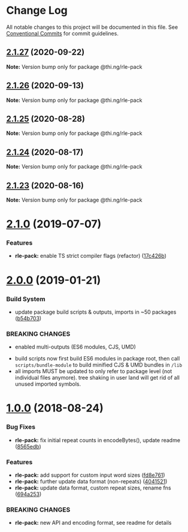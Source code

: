 # Change Log

All notable changes to this project will be documented in this file.
See [Conventional Commits](https://conventionalcommits.org) for commit guidelines.

## [2.1.27](https://github.com/thi-ng/umbrella/compare/@thi.ng/rle-pack@2.1.26...@thi.ng/rle-pack@2.1.27) (2020-09-22)

**Note:** Version bump only for package @thi.ng/rle-pack





## [2.1.26](https://github.com/thi-ng/umbrella/compare/@thi.ng/rle-pack@2.1.25...@thi.ng/rle-pack@2.1.26) (2020-09-13)

**Note:** Version bump only for package @thi.ng/rle-pack





## [2.1.25](https://github.com/thi-ng/umbrella/compare/@thi.ng/rle-pack@2.1.24...@thi.ng/rle-pack@2.1.25) (2020-08-28)

**Note:** Version bump only for package @thi.ng/rle-pack





## [2.1.24](https://github.com/thi-ng/umbrella/compare/@thi.ng/rle-pack@2.1.23...@thi.ng/rle-pack@2.1.24) (2020-08-17)

**Note:** Version bump only for package @thi.ng/rle-pack





## [2.1.23](https://github.com/thi-ng/umbrella/compare/@thi.ng/rle-pack@2.1.22...@thi.ng/rle-pack@2.1.23) (2020-08-16)

**Note:** Version bump only for package @thi.ng/rle-pack





# [2.1.0](https://github.com/thi-ng/umbrella/compare/@thi.ng/rle-pack@2.0.6...@thi.ng/rle-pack@2.1.0) (2019-07-07)

### Features

* **rle-pack:** enable TS strict compiler flags (refactor) ([17c426b](https://github.com/thi-ng/umbrella/commit/17c426b))

# [2.0.0](https://github.com/thi-ng/umbrella/compare/@thi.ng/rle-pack@1.0.8...@thi.ng/rle-pack@2.0.0) (2019-01-21)

### Build System

* update package build scripts & outputs, imports in ~50 packages ([b54b703](https://github.com/thi-ng/umbrella/commit/b54b703))

### BREAKING CHANGES

* enabled multi-outputs (ES6 modules, CJS, UMD)

- build scripts now first build ES6 modules in package root, then call
  `scripts/bundle-module` to build minified CJS & UMD bundles in `/lib`
- all imports MUST be updated to only refer to package level
  (not individual files anymore). tree shaking in user land will get rid of
  all unused imported symbols.

<a name="1.0.0"></a>
# [1.0.0](https://github.com/thi-ng/umbrella/compare/@thi.ng/rle-pack@0.2.24...@thi.ng/rle-pack@1.0.0) (2018-08-24)

### Bug Fixes

* **rle-pack:** fix initial repeat counts in encodeBytes(), update readme ([8565edb](https://github.com/thi-ng/umbrella/commit/8565edb))

### Features

* **rle-pack:** add support for custom input word sizes ([fd8e761](https://github.com/thi-ng/umbrella/commit/fd8e761))
* **rle-pack:** further update data format (non-repeats) ([4041521](https://github.com/thi-ng/umbrella/commit/4041521))
* **rle-pack:** update data format, custom repeat sizes, rename fns ([694a253](https://github.com/thi-ng/umbrella/commit/694a253))

### BREAKING CHANGES

* **rle-pack:** new API and encoding format, see readme
for details
